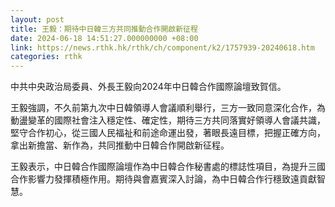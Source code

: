```yaml
---
layout: post
title: 王毅：期待中日韓三方共同推動合作開啟新征程
date: 2024-06-18 14:51:27.000000000 +08:00
link: https://news.rthk.hk/rthk/ch/component/k2/1757939-20240618.htm
categories: rthk
---
```


中共中央政治局委員、外長王毅向2024年中日韓合作國際論壇致賀信。

王毅強調，不久前第九次中日韓領導人會議順利舉行，三方一致同意深化合作，為動盪變革的國際社會注入穩定性、確定性，期待三方共同落實好領導人會議共識，堅守合作初心，從三國人民福祉和前途命運出發，著眼長遠目標，把握正確方向，拿出新擔當、新作為，共同推動中日韓合作開啟新征程。

王毅表示，中日韓合作國際論壇作為中日韓合作秘書處的標誌性項目，為提升三國合作影響力發揮積極作用。期待與會嘉賓深入討論，為中日韓合作行穩致遠貢獻智慧。
